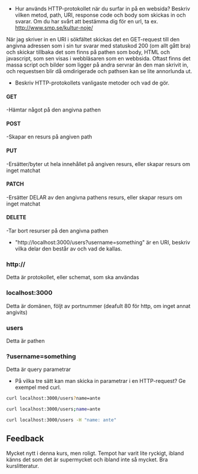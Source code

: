 * Hur används HTTP-protokollet när du surfar in på en websida? Beskriv vilken metod, path, URI, response code och body som skickas in och svarar. Om du har svårt att bestämma dig för en url, ta ex. http://www.smp.se/kultur-noje/

När jag skriver in en URI i sökfältet skickas det en GET-request till den angivna adressen som i sin tur svarar med statuskod 200 (om allt gått bra) och skickar tillbaka det som finns på pathen som body, HTML och javascript, som sen visas i webbläsaren som en webbsida. 
Oftast finns det massa script och bilder som ligger på andra servrar än den man skrivit in, och requestsen blir då omdirigerade och pathsen kan se lite annorlunda ut.

* Beskriv HTTP-protokollets vanligaste metoder och vad de gör.

#### GET  
-Hämtar något på den angivna pathen
#### POST
-Skapar en resurs på angiven path
#### PUT
-Ersätter/byter ut hela innehållet på angiven resurs, eller skapar resurs om inget matchat
#### PATCH
-Ersätter DELAR av den angivna pathens resurs, eller skapar resurs om inget matchat
#### DELETE
-Tar bort resurser på den angivna pathen

* "http://localhost:3000/users?username=something" är en URI, beskriv vilka delar den består av och vad de kallas.

### http://
Detta är protokollet, eller schemat, som ska användas

### localhost:3000
Detta är domänen, följt av portnummer (deafult 80 för http, om inget annat angivits)

### users
Detta är pathen

### ?username=something
Detta är query parametrar

* På vilka tre sätt kan man skicka in parametrar i en HTTP-request? Ge exempel med curl.

```sh
curl localhost:3000/users?name=ante
```
```sh
curl localhost:3000/users;name=ante
```
```sh
curl localhost:3000/users -H "name: ante"
```


## Feedback

Mycket nytt i denna kurs, men roligt. Tempot har varit lite ryckigt, ibland känns det som det är supermycket och ibland inte så mycket. Bra kurslitteratur.
